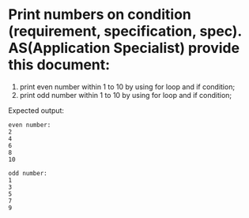 # Print numbers on condition (requirement, specification, spec). AS(Application Specialist) provide this document: 

1. print even number within 1 to 10 by using for loop and if condition;
2. print odd number within 1 to 10 by using for loop and if condition;

Expected output:

```
even number:
2
4
6
8
10
```

```
odd number:
1
3
5
7
9
```
